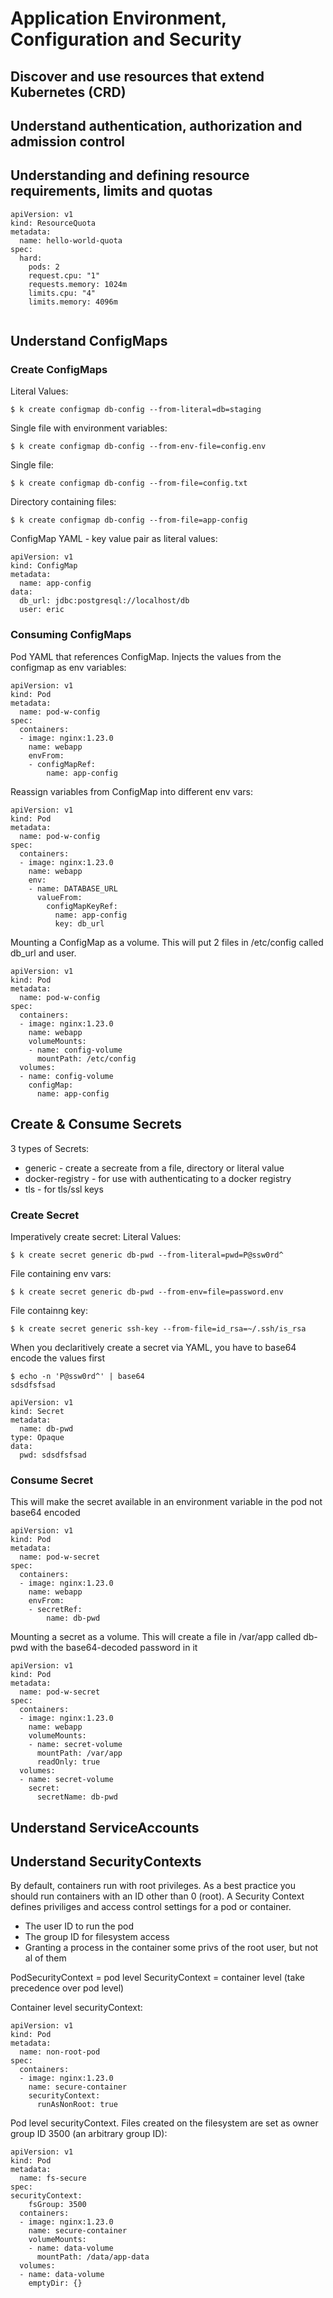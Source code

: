 # Application Environment, Configuration and Security

## Discover and use resources that extend Kubernetes (CRD)

## Understand authentication, authorization and admission control

## Understanding and defining resource requirements, limits and quotas

```
apiVersion: v1
kind: ResourceQuota
metadata:
  name: hello-world-quota
spec:
  hard:
    pods: 2
    request.cpu: "1"
    requests.memory: 1024m
    limits.cpu: "4"
    limits.memory: 4096m
    
```


## Understand ConfigMaps

### Create ConfigMaps

Literal Values:
```
$ k create configmap db-config --from-literal=db=staging
```

Single file with environment variables:
```
$ k create configmap db-config --from-env-file=config.env
```

Single file:
```
$ k create configmap db-config --from-file=config.txt
```

Directory containing files:
```
$ k create configmap db-config --from-file=app-config
```

ConfigMap YAML - key value pair as literal values:
```
apiVersion: v1
kind: ConfigMap
metadata:
  name: app-config
data:
  db_url: jdbc:postgresql://localhost/db
  user: eric
```

### Consuming ConfigMaps

Pod YAML that references ConfigMap.  Injects the values from the configmap as env variables:
```
apiVersion: v1
kind: Pod
metadata:
  name: pod-w-config
spec:
  containers:
  - image: nginx:1.23.0
    name: webapp
    envFrom:
    - configMapRef:
        name: app-config
```

Reassign variables from ConfigMap into different env vars:
```
apiVersion: v1
kind: Pod
metadata:
  name: pod-w-config
spec:
  containers:
  - image: nginx:1.23.0
    name: webapp
    env:
    - name: DATABASE_URL
      valueFrom:
        configMapKeyRef:
          name: app-config
          key: db_url
```


Mounting a ConfigMap as a volume.   This will put 2 files in /etc/config called db_url and user.
```
apiVersion: v1
kind: Pod
metadata:
  name: pod-w-config
spec:
  containers:
  - image: nginx:1.23.0
    name: webapp
    volumeMounts:
    - name: config-volume
      mountPath: /etc/config
  volumes:
  - name: config-volume
    configMap:
      name: app-config
```


## Create & Consume Secrets


3 types of Secrets:
- generic - create a secreate from a file, directory or literal value
- docker-registry - for use with authenticating to a docker registry
- tls - for tls/ssl keys

### Create Secret

Imperatively create secret:
Literal Values:
```
$ k create secret generic db-pwd --from-literal=pwd=P@ssw0rd^
```

File containing env vars:
```
$ k create secret generic db-pwd --from-env=file=password.env
```

File containng key:
```
$ k create secret generic ssh-key --from-file=id_rsa=~/.ssh/is_rsa
```

When you declaritively create a secret via YAML, you have to base64 encode the values first

```
$ echo -n 'P@ssw0rd^' | base64
sdsdfsfsad
```

```
apiVersion: v1
kind: Secret
metadata:
  name: db-pwd
type: Opaque
data:
  pwd: sdsdfsfsad
```

### Consume Secret

This will make the secret available in an environment variable in the pod not base64 encoded
```
apiVersion: v1
kind: Pod
metadata:
  name: pod-w-secret
spec:
  containers:
  - image: nginx:1.23.0
    name: webapp
    envFrom:
    - secretRef:
        name: db-pwd 
```

Mounting a secret as a volume.   This will create a file in /var/app called db-pwd with the base64-decoded password in it

```
apiVersion: v1
kind: Pod
metadata:
  name: pod-w-secret
spec:
  containers:
  - image: nginx:1.23.0
    name: webapp
    volumeMounts:
    - name: secret-volume
      mountPath: /var/app
      readOnly: true
  volumes:
  - name: secret-volume
    secret:
      secretName: db-pwd
```


## Understand ServiceAccounts

## Understand SecurityContexts

By default, containers run with root privileges.  As a best practice you should run containers with an ID other than 0 (root).
A Security Context defines priviliges and access control settings for a pod or container.
- The user ID to run the pod
- The group ID for filesystem access
- Granting a process in the container some privs of the root user, but not al of them

PodSecurityContext = pod level
SecurityContext = container level (take precedence over pod level)

Container level securityContext:
```
apiVersion: v1
kind: Pod
metadata:
  name: non-root-pod
spec:
  containers:
  - image: nginx:1.23.0
    name: secure-container
    securityContext: 
      runAsNonRoot: true
```

Pod level securityContext.   Files created on the filesystem are set as owner group ID 3500 (an arbitrary group ID):

```
apiVersion: v1
kind: Pod
metadata:
  name: fs-secure
spec:
securityContext: 
    fsGroup: 3500
  containers:
  - image: nginx:1.23.0
    name: secure-container
    volumeMounts:
    - name: data-volume
      mountPath: /data/app-data
  volumes:
  - name: data-volume
    emptyDir: {}
    
```

